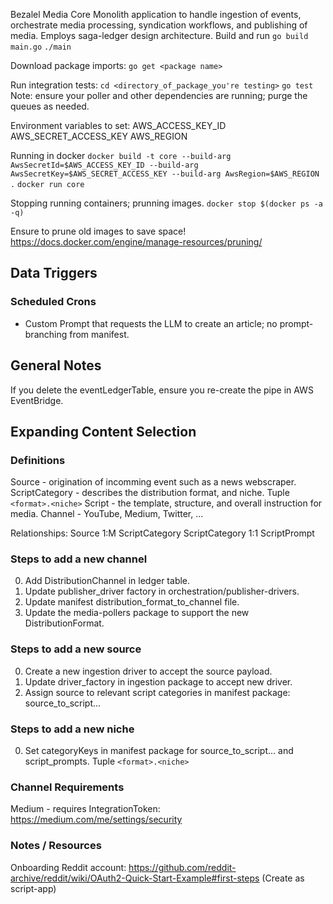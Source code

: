Bezalel Media Core
Monolith application to handle ingestion of events, orchestrate media processing, syndication workflows, and publishing of media.
Employs saga-ledger design architecture.
Build and run
`go build main.go`
`./main`

Download package imports:
`go get <package name>`

Run integration tests:
`cd <directory_of_package_you're testing>`
`go test`
Note: ensure your poller and other dependencies are running; purge the queues as needed.

Environment variables to set:
AWS_ACCESS_KEY_ID
AWS_SECRET_ACCESS_KEY
AWS_REGION

Running in docker
`docker build -t core --build-arg AwsSecretId=$AWS_ACCESS_KEY_ID --build-arg AwsSecretKey=$AWS_SECRET_ACCESS_KEY --build-arg AwsRegion=$AWS_REGION .`
`docker run core`


Stopping running containers; prunning images.
`docker stop $(docker ps -a -q)`

Ensure to prune old images to save space!
https://docs.docker.com/engine/manage-resources/pruning/


## Data Triggers
### Scheduled Crons
- Custom Prompt that requests the LLM to create an article; no prompt-branching from manifest.
## General Notes
If you delete the eventLedgerTable, ensure you re-create the pipe in AWS EventBridge.


## Expanding Content Selection
### Definitions
Source - origination of incomming event such as a news webscraper.
ScriptCategory - describes the distribution format, and niche. Tuple `<format>.<niche>`
Script - the template, structure, and overall instruction for media.
Channel - YouTube, Medium, Twitter, ...

Relationships:
Source 1:M ScriptCategory
ScriptCategory 1:1 ScriptPrompt

### Steps to add a new channel
0. Add DistributionChannel in ledger table.
1. Update publisher_driver factory in orchestration/publisher-drivers.
2. Update manifest distribution_format_to_channel file.
3. Update the media-pollers package to support the new DistributionFormat.

### Steps to add a new source
0. Create a new ingestion driver to accept the source payload.
1. Update driver_factory in ingestion package to accept new driver.
2. Assign source to relevant script categories in manifest package: source_to_script...

### Steps to add a new niche
0. Set categoryKeys in manifest package for source_to_script... and script_prompts. Tuple `<format>.<niche>`



### Channel Requirements
Medium - requires IntegrationToken: https://medium.com/me/settings/security


### Notes / Resources
Onboarding Reddit account: https://github.com/reddit-archive/reddit/wiki/OAuth2-Quick-Start-Example#first-steps (Create as script-app)


